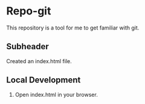 # Repo-git

This repository is a tool for me to get familiar with git.

## Subheader

Created an index.html file.

## Local Development

1. Open index.html in your browser.